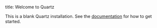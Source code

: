 title: Welcome to Quartz

This is a blank Quartz installation.
See the [documentation](https://quartz.jzhao.xyz) for how to get started.